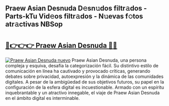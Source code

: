 ## Praew Asian Desnuda D𝚎sn𝚞dos filtr𝚊dos - Parts-kTu Vid𝚎os filtr𝚊dos - N𝚞evas f𝚘tos atr𝚊ctivas NBSop

# <h2><a href="http://mb6ov6a.tromn.icu/?c=Praew+Asian+Desnuda">🔗👉👉👉 Praew Asian Desnuda 🔗🔗</a></h2>

[![Praew Asian Desnuda nuevo](https://i.imgur.com/pEAQMta.gif)](http://mb6ov6a.tromn.icu/?c=Praew+Asian+Desnuda)
Praew Asian Desnuda, una persona compleja y esquiva, desafía la categorización fácil. Su distintivo estilo de comunicación en línea ha cautivado y provocado críticas, generando debates sobre privacidad, autoexpresión y la dinámica de las comunidades digitales. A pesar de la ambigüedad de sus objetivos futuros, su papel en la configuración de la esfera digital es incuestionable. Armado con un espíritu inquebrantable y un atractivo innegable, el viaje de Praew Asian Desnuda en el ámbito digital es interminable.
